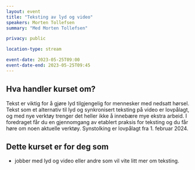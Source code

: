 ```yaml
---
layout: event
title: "Teksting av lyd og video"
speakers: Morten Tollefsen
summary: "Med Morten Tollefsen"

privacy: public

location-type: stream

event-date: 2023-05-25T09:00
event-date-end: 2023-05-25T09:45
---
```

## Hva handler kurset om?
Tekst er viktig for å gjøre lyd tilgjengelig for mennesker med nedsatt hørsel. Tekst som et alternativ til lyd og synkronisert teksting på video er lovpålagt, og med nye verktøy trenger det heller ikke å innebære mye ekstra arbeid. I foredraget får du en gjennomgang av etablert praksis for teksting og du får høre om noen aktuelle verktøy. Synstolking er lovpålagt fra 1. februar 2024.

## Dette kurset er for deg som
- jobber med lyd og video eller andre som vil vite litt mer om teksting.

